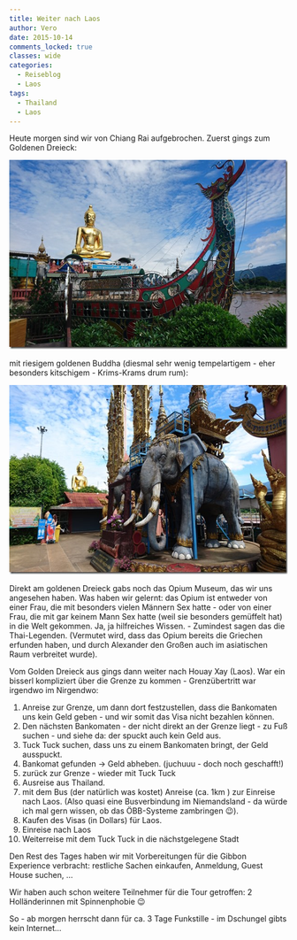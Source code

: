 ```yaml
---
title: Weiter nach Laos
author: Vero
date: 2015-10-14
comments_locked: true
classes: wide
categories:
  - Reiseblog
  - Laos
tags:
  - Thailand
  - Laos
---
```


<p>Heute morgen sind wir von Chiang Rai aufgebrochen. Zuerst gings zum Goldenen Dreieck: </p> <p><a href="/assets/images/2015/10/DSC_0037.jpg"><img src="/assets/images/2015/10/DSC_0037_thumb.jpg" width="604" height="342" alt="DSC_0037" border="0" /></a></p> <p>mit riesigem goldenen Buddha (diesmal sehr wenig tempelartigem - eher besonders kitschigem - Krims-Krams drum rum):</p> <p><a href="/assets/images/2015/10/DSC_0045.jpg"><img src="/assets/images/2015/10/DSC_0045_thumb.jpg" width="604" height="342" alt="DSC_0045" border="0" /></a></p> <p>Direkt am goldenen Dreieck gabs noch das Opium Museum, das wir uns angesehen haben. Was haben wir gelernt: das Opium ist entweder von einer Frau, die mit besonders vielen Männern Sex hatte - oder von einer Frau, die mit gar keinem Mann Sex hatte (weil sie besonders gemüffelt hat) in die Welt gekommen. Ja, ja hilfreiches Wissen. - Zumindest sagen das die Thai-Legenden. (Vermutet wird, dass das Opium bereits die Griechen erfunden haben, und durch Alexander den Großen auch im asiatischen Raum verbreitet wurde).</p> <p>Vom Golden Dreieck aus gings dann weiter nach Houay Xay (Laos). War ein bisserl kompliziert über die Grenze zu kommen - Grenzübertritt war irgendwo im Nirgendwo:</p> <ol> <li>Anreise zur Grenze, um dann dort festzustellen, dass die Bankomaten uns kein Geld geben - und wir somit das Visa nicht bezahlen können.</li> <li>Den nächsten Bankomaten - der nicht direkt an der Grenze liegt - zu Fuß suchen - und siehe da: der spuckt auch kein Geld aus.</li> <li>Tuck Tuck suchen, dass uns zu einem Bankomaten bringt, der Geld ausspuckt.</li> <li>Bankomat gefunden -&gt; Geld abheben. (juchuuu - doch noch geschafft!)</li> <li>zurück zur Grenze - wieder mit Tuck Tuck</li> <li>Ausreise aus Thailand.</li> <li>mit dem Bus (der natürlich was kostet) Anreise (ca. 1km ) zur Einreise nach Laos. (Also quasi eine Busverbindung im Niemandsland - da würde ich mal gern wissen, ob das ÖBB-Systeme zambringen 😉).</li> <li>Kaufen des Visas (in Dollars) für Laos.</li> <li>Einreise nach Laos</li> <li>Weiterreise mit dem Tuck Tuck in die nächstgelegene Stadt</li></ol> <p>Den Rest des Tages haben wir mit Vorbereitungen für die Gibbon Experience verbracht: restliche Sachen einkaufen, Anmeldung, Guest House suchen, &hellip;</p> <p>Wir haben auch schon weitere Teilnehmer für die Tour getroffen: 2 Holländerinnen mit Spinnenphobie 😉</p> <p>So - ab morgen herrscht dann für ca. 3 Tage Funkstille - im Dschungel gibts kein Internet&hellip; </p>

